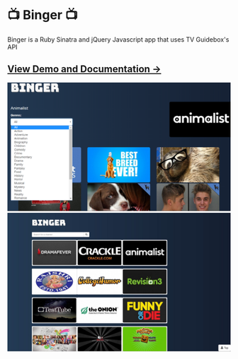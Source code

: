 # :tv: Binger :tv:

Binger is a Ruby Sinatra and jQuery Javascript app that uses TV Guidebox's API

## [View Demo and Documentation &rarr;](http://limhjosh.github.io)

![](binge.png)
![](binger.jpg)
